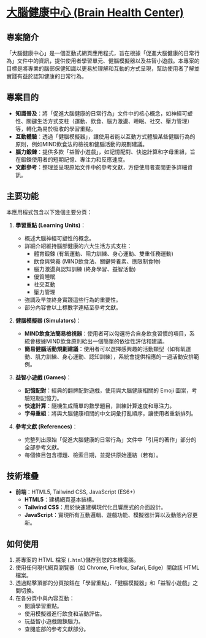 # [大腦健康中心 (Brain Health Center)](https://jeffery8910.github.io/BrainHealth2025platform/)

## 專案簡介

「大腦健康中心」是一個互動式網頁應用程式，旨在根據「促進大腦健康的日常行為」文件中的資訊，提供使用者學習單元、健腦模擬器以及益智小遊戲。本專案的目標是將專業的腦部保健知識以更易於理解和互動的方式呈現，幫助使用者了解並實踐有益於認知健康的日常行為。

## 專案目的

* **知識普及**：將「促進大腦健康的日常行為」文件中的核心概念，如神經可塑性、關鍵生活方式支柱（運動、飲食、腦力激盪、睡眠、社交、壓力管理）等，轉化為易於吸收的學習重點。
* **互動體驗**：透過「健腦模擬器」，讓使用者能以互動方式體驗某些健腦行為的原則，例如MIND飲食法的檢視和健腦活動的規劃建議。
* **腦力鍛鍊**：提供多款「益智小遊戲」，如記憶配對、快速計算和字母重組，旨在鍛鍊使用者的短期記憶、專注力和反應速度。
* **文獻參考**：整理並呈現原始文件中的參考文獻，方便使用者查閱更多詳細資訊。

## 主要功能

本應用程式包含以下幾個主要分頁：

1.  **學習重點 (Learning Units)**：
    * 概述大腦神經可塑性的概念。
    * 詳細介紹維持腦部健康的六大生活方式支柱：
        * 體育鍛鍊 (有氧運動、阻力訓練、身心運動、雙重任務運動)
        * 飲食與營養 (MIND飲食法、關鍵營養素、應限制食物)
        * 腦力激盪與認知訓練 (終身學習、益智活動)
        * 優質睡眠
        * 社交互動
        * 壓力管理
    * 強調及早並終身實踐這些行為的重要性。
    * 部分內容會以上標數字連結至參考文獻。

2.  **健腦模擬器 (Simulators)**：
    * **MIND飲食法簡易檢視器**：使用者可以勾選符合自身飲食習慣的項目，系統會根據MIND飲食原則給出一個簡單的依從性評估和建議。
    * **簡易健腦活動規劃建議**：使用者可以選擇感興趣的活動類型（如有氧運動、肌力訓練、身心運動、認知訓練），系統會提供相應的一週活動安排範例。

3.  **益智小遊戲 (Games)**：
    * **記憶配對**：經典的翻牌配對遊戲，使用與大腦健康相關的 Emoji 圖案，考驗短期記憶力。
    * **快速計算**：隨機生成簡單的數學題目，訓練計算速度和專注力。
    * **字母重組**：將與大腦健康相關的中文詞彙打亂順序，讓使用者重新排列。

4.  **參考文獻 (References)**：
    * 完整列出原始「促進大腦健康的日常行為」文件中「引用的著作」部分的全部參考文獻。
    * 每個條目包含標題、檢索日期，並提供原始連結（若有）。

## 技術堆疊

* **前端**：HTML5, Tailwind CSS, JavaScript (ES6+)
    * **HTML5**：建構網頁基本結構。
    * **Tailwind CSS**：用於快速建構現代化且響應式的介面設計。
    * **JavaScript**：實現所有互動邏輯、遊戲功能、模擬器計算以及動態內容更新。

## 如何使用

1.  將專案的 HTML 檔案 (`.html`)儲存到您的本機電腦。
2.  使用任何現代網頁瀏覽器（如 Chrome, Firefox, Safari, Edge）開啟該 HTML 檔案。
3.  透過點擊頂部的分頁按鈕在「學習重點」、「健腦模擬器」和「益智小遊戲」之間切換。
4.  在各分頁中與內容互動：
    * 閱讀學習重點。
    * 使用模擬器進行飲食和活動評估。
    * 玩益智小遊戲鍛鍊腦力。
    * 查閱底部的參考文獻部分。
